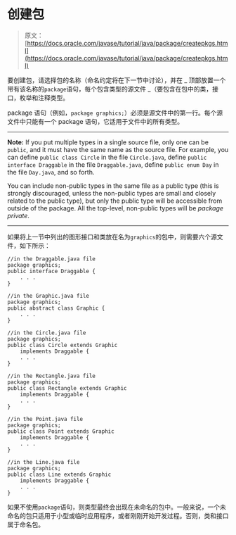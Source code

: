 # 创建包

> 原文： [https://docs.oracle.com/javase/tutorial/java/package/createpkgs.html](https://docs.oracle.com/javase/tutorial/java/package/createpkgs.html)

要创建包，请选择包的名称（命名约定将在下一节中讨论），并在 _ 顶部放置一个带有该名称的`package`语句，每个包含类型的源文件 _（要包含在包中的类，接口，枚举和注释类型。

package 语句（例如，`package graphics;`）必须是源文件中的第一行。每个源文件中只能有一个 package 语句，它适用于文件中的所有类型。

* * *

**Note:** If you put multiple types in a single source file, only one can be `public`, and it must have the same name as the source file. For example, you can define `public class Circle` in the file `Circle.java`, define `public interface Draggable` in the file `Draggable.java`, define `public enum Day` in the file `Day.java`, and so forth.

You can include non-public types in the same file as a public type (this is strongly discouraged, unless the non-public types are small and closely related to the public type), but only the public type will be accessible from outside of the package. All the top-level, non-public types will be _package private_.

* * *

如果将上一节中列出的图形接口和类放在名为`graphics`的包中，则需要六个源文件，如下所示：

```
//in the Draggable.java file
package graphics;
public interface Draggable {
    . . .
}

//in the Graphic.java file
package graphics;
public abstract class Graphic {
    . . .
}

//in the Circle.java file
package graphics;
public class Circle extends Graphic
    implements Draggable {
    . . .
}

//in the Rectangle.java file
package graphics;
public class Rectangle extends Graphic
    implements Draggable {
    . . .
}

//in the Point.java file
package graphics;
public class Point extends Graphic
    implements Draggable {
    . . .
}

//in the Line.java file
package graphics;
public class Line extends Graphic
    implements Draggable {
    . . .
}

```

如果不使用`package`语句，则类型最终会出现在未命名的包中。一般来说，一个未命名的包只适用于小型或临时应用程序，或者刚刚开始开发过程。否则，类和接口属于命名包。